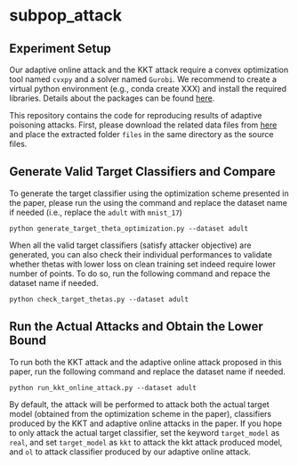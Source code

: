 # subpop_attack

<!-- To generate the synthetic data for visualization purpose, go to `synthetic_data` folder and run the `generate_and_visualize.py` file. By changing the value of `class_sep` in the python script, you can control the distance of each cluster and the distance of two classes. 

The folder `subpopulation_poison` contains files of adult dataset and the label flipping attack, and the attacked models are logistic regression and MLP. To run these files, execute `subpopulation_adult_compactness.py` file, and change the poison ratio if necessary. 

The folder `data-poisoning-journal-release` contains files for strong KKT-attack, adapted from the [paper](https://arxiv.org/pdf/1811.00741.pdf). To run the subpopulation attack, execute `python run_kkt_attack_sub.py kkt-standard --dataset mnist_17`, and change the dataset name if needed. If you want to run the label flipping attack, add an additional aruguement `--label_flip_baseline` to the command line. Subpopulations for MNIST_17 and Adult are clusters. For Enron dataset, subpopulation is defined based on features. To run the subpopulation attack on Enron, run `python run_kkt_attack_sub.py kkt-standard`. Label flippping attack can be run by adding additional term `--label_flip_baseline`. If you want to run the attack on whole distribution, run `python run_kkt_attack.py kkt-standard --dataset mnist_17`. 

Note for strong KKT-attack: it requires some special convex optimization solvers like cvxpy, there you can create a virtual python environment (e.g., conda create XXX) and install the required libraries. Details about the packages can be found [here](https://github.com/kohpangwei/data-poisoning-journal-release). -->

## Experiment Setup
Our adaptive online attack and the KKT attack require a convex optimization tool named `cvxpy` and a solver named `Gurobi`. We recommend to create a virtual python environment (e.g., conda create XXX) and install the required libraries. Details about the packages can be found [here](https://github.com/kohpangwei/data-poisoning-journal-release). 

This repository contains the code for reproducing results of adaptive poisoning attacks. First, please download the related data files from [here]() and place the extracted folder `files` in the same directory as the source files. 

## Generate Valid Target Classifiers and Compare 
To generate the target classifier using the optimization scheme presented in the paper, please run the using the command and replace the dataset name if needed (i.e., replace the `adult` with `mnist_17`)
```
python generate_target_theta_optimization.py --dataset adult
``` 
When all the valid target classifiers (satisfy attacker objective) are generated, you can also check their individual performances to validate whether thetas with lower loss on clean training set indeed require lower number of points. To do so, run the following command and repace the dataset name if needed.
```
python check_target_thetas.py --dataset adult
```

## Run the Actual Attacks and Obtain the Lower Bound
To run both the KKT attack and the adaptive online attack proposed in this paper, run the following command and replace the dataset name if needed.
```
python run_kkt_online_attack.py --dataset adult
``` 
By default, the attack will be performed to attack both the actual target model (obtained from the optimization scheme in the paper), classifiers produced by the KKT and adaptive online attacks in the paper. If you hope to only attack the actual target classifier, set the keyword `target_model` as `real`, and set `target_model` as `kkt` to attack the kkt attack produced model, and `ol` to attack classifier produced by our adaptive online attack.

